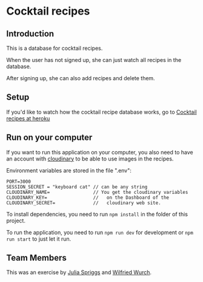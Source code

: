 # Cocktail recipes

## Introduction 

This is a database for cocktail recipes.

When the user has not signed up, she can just watch all recipes in the database.

After signing up, she can also add recipes and delete them.

## Setup

If you'd like to watch how the cocktail recipe database works, go to [Cocktail recipes at heroku](https://cocktail-recipes-db.herokuapp.com/)

## Run on your computer

If you want to run this application on your computer, you also need to have an account with [cloudinary](https://cloudinary.com/) to be able to use images in the recipes.

Environment variables are stored in the file ".env":

```
PORT=3000
SESSION_SECRET = "keyboard cat" // can be any string
CLOUDINARY_NAME=                // You get the cloudinary variables
CLOUDINARY_KEY=                 //   on the Dashboard of the
CLOUDINARY_SECRET=              //   cloudinary web site.
```

To install dependencies, you need to run `npm install` in the folder of this project.

To run the application, you need to run `npm run dev` for development or `npm run start` to just let it run.

## Team Members

This was an exercise by [Julia Spriggs](https://github.com/julia-spriggs) and [Wilfried Wurch](https://github.com/wilfried68/).